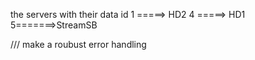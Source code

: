 the servers with their data id
1 =====> HD2
4 =====> HD1
5=======>StreamSB

/// make a roubust error handling
